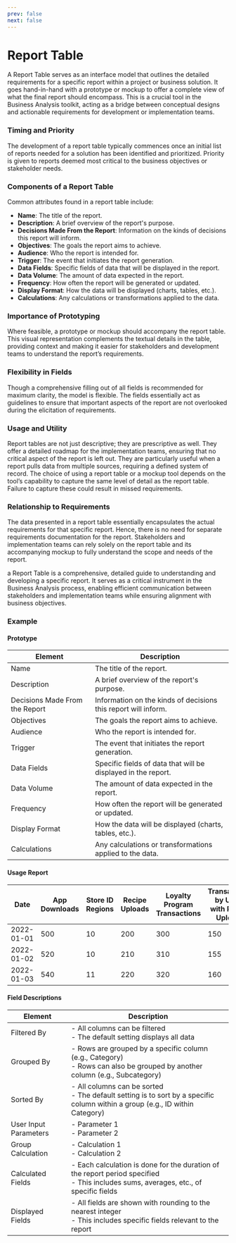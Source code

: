 ```yaml
---
prev: false
next: false
---
```


# Report Table

A Report Table serves as an interface model that outlines the detailed requirements for a specific report within a project or business solution. It goes hand-in-hand with a prototype or mockup to offer a complete view of what the final report should encompass. This is a crucial tool in the Business Analysis toolkit, acting as a bridge between conceptual designs and actionable requirements for development or implementation teams.

### Timing and Priority

The development of a report table typically commences once an initial list of reports needed for a solution has been identified and prioritized. Priority is given to reports deemed most critical to the business objectives or stakeholder needs.

### Components of a Report Table

Common attributes found in a report table include:

- **Name**: The title of the report.
- **Description**: A brief overview of the report's purpose.
- **Decisions Made From the Report**: Information on the kinds of decisions this report will inform.
- **Objectives**: The goals the report aims to achieve.
- **Audience**: Who the report is intended for.
- **Trigger**: The event that initiates the report generation.
- **Data Fields**: Specific fields of data that will be displayed in the report.
- **Data Volume**: The amount of data expected in the report.
- **Frequency**: How often the report will be generated or updated.
- **Display Format**: How the data will be displayed (charts, tables, etc.).
- **Calculations**: Any calculations or transformations applied to the data.

### Importance of Prototyping

Where feasible, a prototype or mockup should accompany the report table. This visual representation complements the textual details in the table, providing context and making it easier for stakeholders and development teams to understand the report’s requirements.

### Flexibility in Fields

Though a comprehensive filling out of all fields is recommended for maximum clarity, the model is flexible. The fields essentially act as guidelines to ensure that important aspects of the report are not overlooked during the elicitation of requirements.

### Usage and Utility

Report tables are not just descriptive; they are prescriptive as well. They offer a detailed roadmap for the implementation teams, ensuring that no critical aspect of the report is left out. They are particularly useful when a report pulls data from multiple sources, requiring a defined system of record. The choice of using a report table or a mockup tool depends on the tool’s capability to capture the same level of detail as the report table. Failure to capture these could result in missed requirements.

### Relationship to Requirements

The data presented in a report table essentially encapsulates the actual requirements for that specific report. Hence, there is no need for separate requirements documentation for the report. Stakeholders and implementation teams can rely solely on the report table and its accompanying mockup to fully understand the scope and needs of the report.

a Report Table is a comprehensive, detailed guide to understanding and developing a specific report. It serves as a critical instrument in the Business Analysis process, enabling efficient communication between stakeholders and implementation teams while ensuring alignment with business objectives.

### Example

#### Prototype

| Element                        | Description                                                    |
| ------------------------------ | -------------------------------------------------------------- |
| Name                           | The title of the report.                                       |
| Description                    | A brief overview of the report's purpose.                      |
| Decisions Made From the Report | Information on the kinds of decisions this report will inform. |
| Objectives                     | The goals the report aims to achieve.                          |
| Audience                       | Who the report is intended for.                                |
| Trigger                        | The event that initiates the report generation.                |
| Data Fields                    | Specific fields of data that will be displayed in the report.  |
| Data Volume                    | The amount of data expected in the report.                     |
| Frequency                      | How often the report will be generated or updated.             |
| Display Format                 | How the data will be displayed (charts, tables, etc.).         |
| Calculations                   | Any calculations or transformations applied to the data.       |

#### Usage Report

| Date       | App Downloads | Store ID Regions | Recipe Uploads | Loyalty Program Transactions | Transactions by Users with Recipe Uploads |
| ---------- | ------------- | ---------------- | -------------- | ---------------------------- | ----------------------------------------- |
| 2022-01-01 | 500           | 10               | 200            | 300                          | 150                                       |
| 2022-01-02 | 520           | 10               | 210            | 310                          | 155                                       |
| 2022-01-03 | 540           | 11               | 220            | 320                          | 160                                       |

#### Field Descriptions

| Element               | Description                                                                                                                              |
| --------------------- | ---------------------------------------------------------------------------------------------------------------------------------------- |
| Filtered By           | - All columns can be filtered <br> - The default setting displays all data                                                               |
| Grouped By            | - Rows are grouped by a specific column (e.g., Category) <br> - Rows can also be grouped by another column (e.g., Subcategory)           |
| Sorted By             | - All columns can be sorted <br> - The default setting is to sort by a specific column within a group (e.g., ID within Category)         |
| User Input Parameters | - Parameter 1 <br> - Parameter 2                                                                                                         |
| Group Calculation     | - Calculation 1 <br> - Calculation 2                                                                                                     |
| Calculated Fields     | - Each calculation is done for the duration of the report period specified <br> - This includes sums, averages, etc., of specific fields |
| Displayed Fields      | - All fields are shown with rounding to the nearest integer <br> - This includes specific fields relevant to the report                  |
